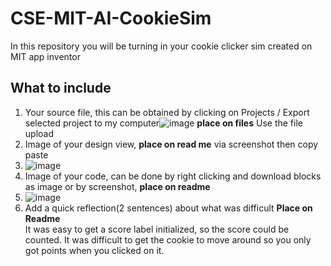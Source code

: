 # CSE-MIT-AI-CookieSim

In this repository you will be turning in your cookie clicker sim created on MIT app inventor

## What to include

1. Your source file, this can be obtained by clicking on Projects / Export selected project to my computer![image](https://github.com/user-attachments/assets/f99cff16-16e3-4e1e-afc7-9da69f0e47f4) __place on files__ Use the file upload
2. Image of your design view, __place on read me__ via screenshot then copy paste
3. ![image](https://github.com/user-attachments/assets/8c91d551-fadb-4582-942d-9b2f9c2d7eaf)
4. Image of your code, can be done by right clicking and download blocks as image or by screenshot, __place on readme__
5. ![image](https://github.com/user-attachments/assets/881f9750-273c-47e1-b8d5-a5cc516e974b)
6. Add a quick reflection(2 sentences) about what was difficult __Place on Readme__  
It was easy to get a score label initialized, so the score could be counted. It was difficult to get the cookie to move around so you only got points when you clicked on it. 
